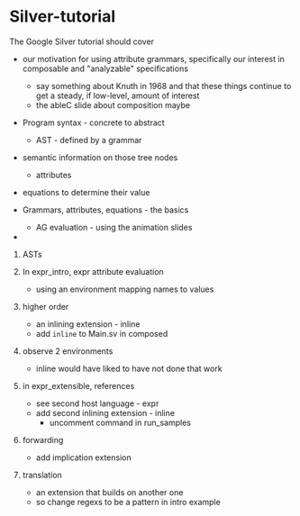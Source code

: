 # Silver-tutorial

The Google Silver tutorial should cover

- our motivation for using attribute grammars, specifically our
  interest in composable and "analyzable" specifications
  - say something about Knuth in 1968 and that these things continue
    to get a steady, if low-level, amount of interest
  - the ableC slide about composition maybe
  
- Program syntax - concrete to abstract
  - AST - defined by a grammar
  
- semantic information on those tree nodes
  - attributes
  
- equations to determine their value 
- Grammars, attributes, equations - the basics
  - AG evaluation - using the animation slides

- 

1. ASTs


2. In expr_intro, expr attribute evaluation
   - using an environment mapping names to values
   
3. higher order
   - an inlining extension - inline
   - add `inline` to Main.sv in composed
   
4. observe 2 environments
   - inline would have liked to have not done that work
   
5. in expr_extensible, references
   - see second host language - expr
   - add second inlining extension - inline
     - uncomment command in run_samples
   
6. forwarding
   - add implication extension
   
7. translation
   - an extension that builds on another one
   - so change regexs to be a pattern in intro example
   
   
